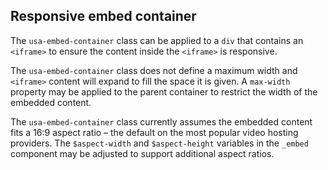 ## Responsive embed container

The `usa-embed-container` class can be applied to a `div` that contains an `<iframe>` to ensure the content inside the `<iframe>` is responsive.

The `usa-embed-container` class does not define a maximum width and `<iframe>` content will expand to fill the space it is given. A `max-width` property may be applied to the parent container to restrict the width of the embedded content.

The `usa-embed-container` class currently assumes the embedded content fits a 16:9 aspect ratio – the default on the most popular video hosting providers. The `$aspect-width` and `$aspect-height` variables in the `_embed` component may be adjusted to support additional aspect ratios.
